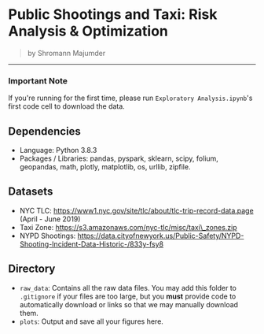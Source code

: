# Public Shootings and Taxi: Risk Analysis & Optimization
> by Shromann Majumder
---

### Important Note
If you're running for the first time, please run `Exploratory Analysis.ipynb`'s first code cell to download the data.


## Dependencies
- Language: Python 3.8.3
- Packages / Libraries: pandas, pyspark, sklearn, scipy, folium, geopandas, math, plotly, matplotlib, os, urllib, zipfile. 

## Datasets
- NYC TLC: https://www1.nyc.gov/site/tlc/about/tlc-trip-record-data.page (April - June 2019)
- Taxi Zone: https://s3.amazonaws.com/nyc-tlc/misc/taxi\_zones.zip
- NYPD Shootings: https://data.cityofnewyork.us/Public-Safety/NYPD-Shooting-Incident-Data-Historic-/833y-fsy8

## Directory
- `raw_data`: Contains all the raw data files. You may add this folder to `.gitignore` if your files are too large, but you **must** provide code to automatically download or links so that we may manually download them. 
- `plots`: Output and save all your figures here.




